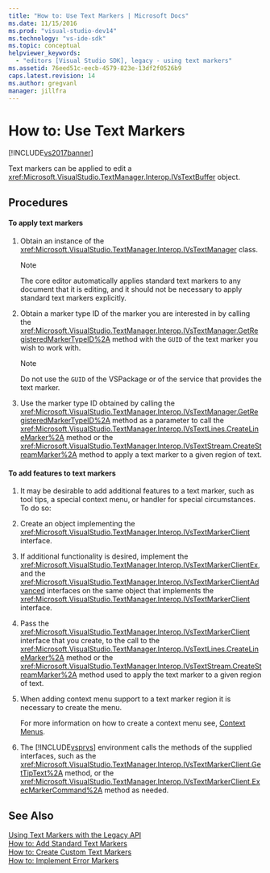 ```yaml
---
title: "How to: Use Text Markers | Microsoft Docs"
ms.date: 11/15/2016
ms.prod: "visual-studio-dev14"
ms.technology: "vs-ide-sdk"
ms.topic: conceptual
helpviewer_keywords: 
  - "editors [Visual Studio SDK], legacy - using text markers"
ms.assetid: 76eed51c-eecb-4579-823e-13df2f0526b9
caps.latest.revision: 14
ms.author: gregvanl
manager: jillfra
---
```

# How to: Use Text Markers
[!INCLUDE[vs2017banner](../includes/vs2017banner.md)]

Text markers can be applied to edit a <xref:Microsoft.VisualStudio.TextManager.Interop.IVsTextBuffer> object.  
  
## Procedures  
  
#### To apply text markers  
  
1. Obtain an instance of the <xref:Microsoft.VisualStudio.TextManager.Interop.IVsTextManager> class.  
  
    > [!NOTE]
    >  The core editor automatically applies standard text markers to any document that it is editing, and it should not be necessary to apply standard text markers explicitly.  
  
2. Obtain a marker type ID of the marker you are interested in by calling the <xref:Microsoft.VisualStudio.TextManager.Interop.IVsTextManager.GetRegisteredMarkerTypeID%2A> method with the `GUID` of the text marker you wish to work with.  
  
    > [!NOTE]
    >  Do not use the `GUID` of the VSPackage or of the service that provides the text marker.  
  
3. Use the marker type ID obtained by calling the <xref:Microsoft.VisualStudio.TextManager.Interop.IVsTextManager.GetRegisteredMarkerTypeID%2A> method as a parameter to call the <xref:Microsoft.VisualStudio.TextManager.Interop.IVsTextLines.CreateLineMarker%2A> method or the <xref:Microsoft.VisualStudio.TextManager.Interop.IVsTextStream.CreateStreamMarker%2A> method to apply a text marker to a given region of text.  
  
#### To add features to text markers  
  
1. It may be desirable to add additional features to a text marker, such as tool tips, a special context menu, or handler for special circumstances. To do so:  
  
2. Create an object implementing the <xref:Microsoft.VisualStudio.TextManager.Interop.IVsTextMarkerClient> interface.  
  
3. If additional functionality is desired, implement the <xref:Microsoft.VisualStudio.TextManager.Interop.IVsTextMarkerClientEx>, and the <xref:Microsoft.VisualStudio.TextManager.Interop.IVsTextMarkerClientAdvanced> interfaces on the same object that implements the <xref:Microsoft.VisualStudio.TextManager.Interop.IVsTextMarkerClient> interface.  
  
4. Pass the <xref:Microsoft.VisualStudio.TextManager.Interop.IVsTextMarkerClient> interface that you create, to the call to the <xref:Microsoft.VisualStudio.TextManager.Interop.IVsTextLines.CreateLineMarker%2A> method or the <xref:Microsoft.VisualStudio.TextManager.Interop.IVsTextStream.CreateStreamMarker%2A> method used to apply the text marker to a given region of text.  
  
5. When adding context menu support to a text marker region it is necessary to create the menu.  
  
     For more information on how to create a context menu see, [Context Menus](../extensibility/context-menus.md).  
  
6. The [!INCLUDE[vsprvs](../includes/vsprvs-md.md)] environment calls the methods of the supplied interfaces, such as the <xref:Microsoft.VisualStudio.TextManager.Interop.IVsTextMarkerClient.GetTipText%2A> method, or the <xref:Microsoft.VisualStudio.TextManager.Interop.IVsTextMarkerClient.ExecMarkerCommand%2A> method as needed.  
  
## See Also  
 [Using Text Markers with the Legacy API](../extensibility/using-text-markers-with-the-legacy-api.md)   
 [How to: Add Standard Text Markers](../extensibility/how-to-add-standard-text-markers.md)   
 [How to: Create Custom Text Markers](../extensibility/how-to-create-custom-text-markers.md)   
 [How to: Implement Error Markers](../extensibility/how-to-implement-error-markers.md)
